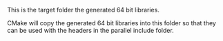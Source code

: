 This is the target folder the generated 64 bit libraries.

CMake will copy the generated 64 bit libraries into this folder so that they can
be used with the headers in the parallel include folder. 